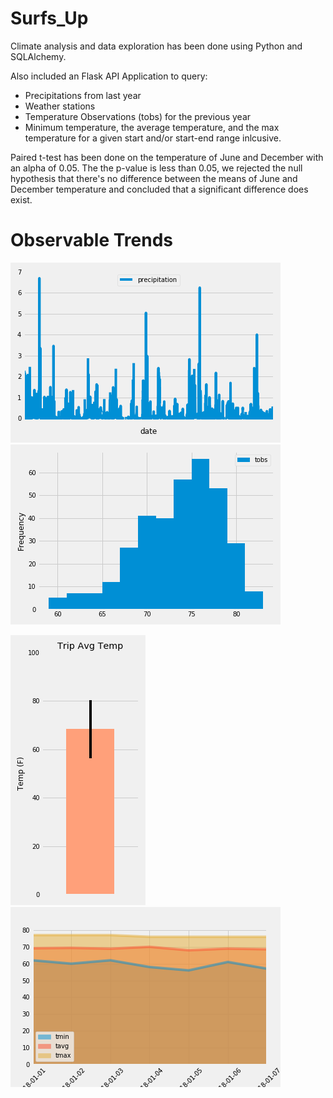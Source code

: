 # Surfs_Up
Climate analysis and data exploration has been done using Python and SQLAlchemy.

Also included an Flask API Application to query:
* Precipitations from last year
* Weather stations
* Temperature Observations (tobs) for the previous year
* Minimum temperature, the average temperature, and the max temperature for a given start and/or start-end range inlcusive.

Paired t-test has been done on the temperature of June and December with an alpha of 0.05. The the p-value is less than 0.05, we rejected the null hypothesis that there's no difference between the means of June and December temperature and concluded that a significant difference does exist.


# Observable Trends



![image](precipitation.png)                                     ![image](Temperature_histogram.png)





![image](Avg_temp_bar.png)                                           ![image](area_plot.png)
 
